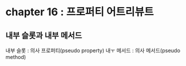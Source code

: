 # chapter 16 : 프로퍼티 어트리뷰트

## 내부 슬롯과 내부 메서드
내부 슬롯 : 의사 프로퍼티(pseudo property)
내ㅜ 메서드 : 의사 메서드(pseudo method)